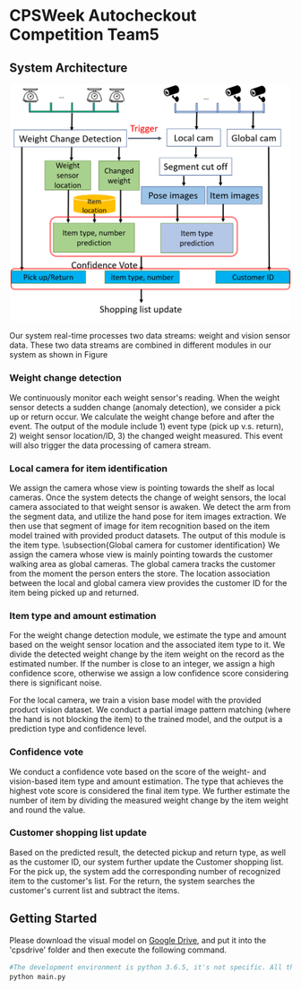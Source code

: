 # CPSWeek Autocheckout Competition Team5

## System Architecture

<div align=center><img width="500"  src="Images/system.png"/></div>

Our system real-time processes two data streams: weight and vision sensor data. These two data streams are combined in different modules in our system as shown in Figure

### Weight change detection
We continuously monitor each weight sensor's reading. When the weight sensor detects a sudden change (anomaly detection), we consider a pick up or return occur. 
We calculate the weight change before and after the event. 
The output of the module include 1) event type (pick up v.s. return), 2) weight sensor location/ID, 3) the changed weight measured.
This event will also trigger the data processing of camera stream. 

### Local camera for item identification
We assign the camera whose view is pointing towards the shelf as local cameras. 
Once the system detects the change of weight sensors, the local camera associated to that weight sensor is awaken.
We detect the arm from the segment data, and utilize the hand pose for item images extraction.
We then use that segment of image for item recognition based on the item model trained with provided product datasets.
The output of this module is the item type.
\subsection{Global camera for customer identification}
We assign the camera whose view is mainly pointing towards the customer walking area as global cameras.
The global camera tracks the customer from the moment the person enters the store. 
The location association between the local and global camera view provides the customer ID for the item being picked up and returned.

### Item type and amount estimation
For the weight change detection module, we estimate the type and amount based on the weight sensor location and the associated item type to it. 
We divide the detected weight change by the item weight on the record as the estimated number. 
If the number is close to an integer, we assign a high confidence score, otherwise we assign a low confidence score considering there is significant noise.

For the local camera, we train a vision base  model with the provided product vision dataset. We conduct a partial image pattern matching (where the hand is not blocking the item) to the trained model, and the output is a prediction type and confidence level.

### Confidence vote
We conduct a confidence vote based on the score of the weight- and vision-based item type and amount estimation. 
The type that achieves the highest vote score is considered the final item type.
We further estimate the number of item by dividing the measured weight change by the item weight and round the value.

### Customer shopping list update
Based on the predicted result, the detected pickup and return type, as well as the customer ID, our system further update the Customer shopping list. 
For the pick up, the system add the corresponding number of recognized item to the customer's list.
For the return, the system searches the customer's current list and subtract the items.


## Getting Started
Please download the visual model on [Google Drive](https://drive.google.com/open?id=1kJw_B1M2PO5CkcupF3VQv6boktj29i7u), and put it into the 'cpsdrive' folder and then execute the following command.
```Bash
#The development environment is python 3.6.5, it's not specific. All the python3 environment should work, but we didn't test it.
python main.py
```


